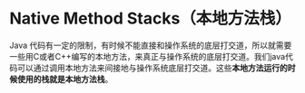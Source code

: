 # Native Method Stacks（本地方法栈）

Java 代码有一定的限制，有时候不能直接和操作系统的底层打交道，所以就需要一些用C或者C++编写的本地方法，来真正与操作系统的底层打交道。我们java代码可以通过调用本地方法来间接地与操作系统底层打交道。这些**本地方法运行的时候使用的栈就是本地方法栈**。